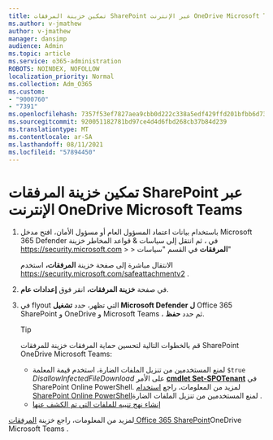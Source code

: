 ```yaml
---
title: تمكين خزينة المرفقات SharePoint عبر الإنترنت OneDrive Microsoft Teams
ms.author: v-jmathew
author: v-jmathew
manager: dansimp
audience: Admin
ms.topic: article
ms.service: o365-administration
ROBOTS: NOINDEX, NOFOLLOW
localization_priority: Normal
ms.collection: Adm_O365
ms.custom:
- "9000760"
- "7391"
ms.openlocfilehash: 7357f53ef7827aea9cbb0d222c338a5edf429ffd201bfbb6d7307b3d446fdae2
ms.sourcegitcommit: 920051182781bd97ce4d4d6fbd268cb37b84d239
ms.translationtype: MT
ms.contentlocale: ar-SA
ms.lasthandoff: 08/11/2021
ms.locfileid: "57894450"
---
```

# <a name="enable-safe-attachments-for-sharepoint-online-onedrive-and-microsoft-teams"></a>تمكين خزينة المرفقات SharePoint عبر الإنترنت OneDrive Microsoft Teams

1. باستخدام بيانات اعتماد المسؤول العام أو مسؤول الأمان، افتح مدخل Microsoft 365 Defender في ، ثم انتقل إلى سياسات & قواعد المخاطر خزينة <https://security.microsoft.com>  \>  \> **المرفقات**  في القسم "سياسات"

   الانتقال مباشرة إلى صفحة خزينة **المرفقات،** استخدم <https://security.microsoft.com/safeattachmentv2> .

2. في صفحة **خزينة المرفقات،** انقر فوق **إعدادات عام**.
3. في flyout التي تظهر، حدد **تشغيل Microsoft Defender ل** Office 365 SharePoint و OneDrive و Microsoft Teams ، ثم حدد **حفظ**.

    > [!TIP]
    >
    > قم بالخطوات التالية لتحسين حماية المرفقات خزينة للمرفقات SharePoint OneDrive Microsoft Teams:
    >
    > - لمنع المستخدمين من تنزيل الملفات الضارة، استخدم قيمة المعلمة `$true` *DisallowInfectedFileDownload* على الأمر **[cmdlet Set-SPOTenant](https://docs.microsoft.com/powershell/module/sharepoint-online/Set-SPOTenant)** في SharePoint Online PowerShell. لمزيد من المعلومات، راجع [استخدام SharePoint Online PowerShell](https://docs.microsoft.com/microsoft-365/security/office-365-security/turn-on-mdo-for-spo-odb-and-teams#step-2-recommended-use-sharepoint-online-powershell-to-prevent-users-from-downloading-malicious-files)لمنع المستخدمين من تنزيل الملفات الضارة .
    > - [إنشاء نهج تنبيه للملفات التي تم الكشف عنها](https://docs.microsoft.com/microsoft-365/security/office-365-security/turn-on-mdo-for-spo-odb-and-teams#step-3-recommended-use-the-microsoft-365-defender-portal-to-create-an-alert-policy-for-detected-files)

لمزيد من المعلومات، راجع خزينة [المرفقات Office 365 SharePoint](https://go.microsoft.com/fwlink/?linkid=2092041)OneDrive Microsoft Teams .
